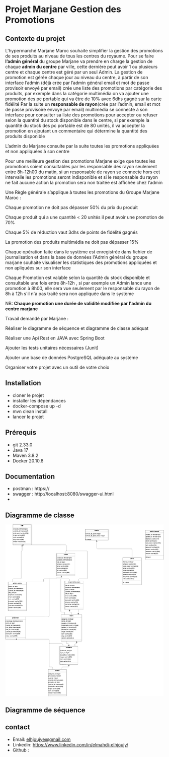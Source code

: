# Projet Marjane Gestion des Promotions 
## **Contexte du projet**

L’hypermarché Marjane Maroc souhaite simplifier la gestion des promotions de ses produits au niveau de tous les centres du royaume. Pour se faire **l’admin général** du groupe Marjane va prendre en charge la gestion de chaque **admin du centre** par ville, cette dernière peut avoir 1 ou plusieurs centre et chaque centre est géré par un seul Admin. La gestion de promotion est gérée chaque jour au niveau du centre, à partir de son interface l’admin (déjà crée par l’admin général email et mot de passe provisoir envoyé par email) crée une liste des promotions par catégorie des produits, par exemple dans la catégorie multimédia on va ajouter une promotion des pc portable qui va être de 10% avec 6dhs gagné sur la carte fidélité Par la suite un **responsable de rayon**(crée par l’admin, email et mot de passe provisoire envoyé par email) multimédia se connecte à son interface pour consulter sa liste des promotions pour accepter ou refuser selon la quantité du stock disponible dans le centre, si par exemple la quantité du stock des pc portable est de 80 unités, il va accepter la promotion en ajoutant un commentaire qui détermine la quantité des produits disponible

L’admin du Marjane consulte par la suite toutes les promotions appliquées et non appliquées à son centre

Pour une meilleure gestion des promotions Marjane exige que toutes les promotions soient consultables par les responsable des rayon seulement entre 8h-12h00 du matin, si un responsable de rayon se connecte hors cet intervalle les promotions seront indisponible et si le responsable du rayon ne fait aucune action la promotion sera non traitée est affichée chez l’admin

Une Règle générale s’applique à toutes les promotions du Groupe Marjane Maroc :

Chaque promotion ne doit pas dépasser 50% du prix du produit

Chaque produit qui a une quantité < 20 unités il peut avoir une promotion de 70%

Chaque 5% de réduction vaut 3dhs de points de fidélité gagnés

La promotion des produits multimédia ne doit pas dépasser 15%

Chaque opération faite dans le système est enregistrée dans fichier de journalisation et dans la base de données l'Admin général du groupe marjane souhaite visualiser les statistiques des promotions appliquées et non apliquées sur son interface

Chaque Promotion est valable selon la quantité du stock disponible et consultable une fois entre 8h-12h , si par exemple un Admin lance une promotion à 8h00, elle sera vue seulement par le responsable du rayon de 8h à 12h s'il n'a pas traité sera non appliquée dans le système

NB: **Chaque promotion une durée de validité modifiée par l'admin du centre marjane**

Travail demandé par Marjane :

Réaliser le diagramme de séquence et diagramme de classe adéquat

Réaliser une Api Rest en JAVA avec Spring Boot

Ajouter les tests unitaires nécessaires (Junit)

Ajouter une base de données PostgreSQL adéquate au système

Organiser votre projet avec un outil de votre choix

## Installation
- cloner le projet
- installer les dépendances
- docker-compose up -d
- mvn clean install
- lancer le projet


## **Prérequis**
- git 2.33.0
- Java 17 
- Maven 3.8.2
- Docker 20.10.8

## Documentation
- postman : https://
- swagger : http://localhost:8080/swagger-ui.html
- 
## **Diagramme de classe**
![Class diagram](./api-ref/marjane%20api%20promotion%20partie%202%20digram%20de%20calss.jpg)

## **Diagramme de séquence**

## contact
- Email: elhjoujye@gmail.com
- Linkedin: https://www.linkedin.com/in/elmahdi-elhjoujy/
- Github :  